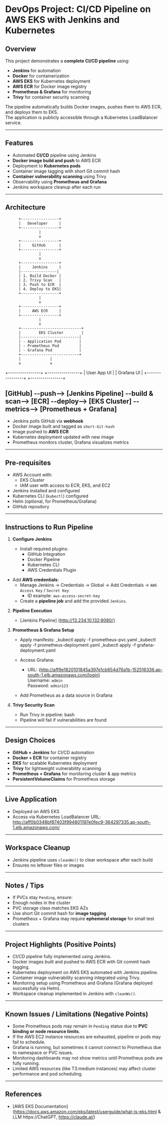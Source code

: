 # DevOps Project: CI/CD Pipeline on AWS EKS with Jenkins and Kubernetes

## Overview

This project demonstrates a **complete CI/CD pipeline** using:

- **Jenkins** for automation
- **Docker** for containerization
- **AWS EKS** for Kubernetes deployment
- **AWS ECR** for Docker image registry
- **Prometheus & Grafana** for monitoring
- **Trivy** for container security scanning

The pipeline automatically builds Docker images, pushes them to AWS ECR, and deploys them to EKS.  
The application is publicly accessible through a Kubernetes LoadBalancer service.

---

## Features

- Automated **CI/CD** pipeline using Jenkins
- **Docker image build and push** to AWS ECR
- Deployment to **Kubernetes pods**
- Container image tagging with short Git commit hash
- **Container vulnerability scanning** using Trivy
- Observability using **Prometheus and Grafana**
- Jenkins workspace cleanup after each run

---

## Architecture

          +-----------------+
          |   Developer     |
          +-----------------+
                   |
                   v
          +-----------------+
          |     GitHub      |
          +-----------------+
                   |
                   v
          +-----------------+
          |     Jenkins     |
          |----------------|
          | 1. Build Docker |
          | 2. Trivy Scan   |
          | 3. Push to ECR  |
          | 4. Deploy to EKS|
          +-----------------+
                   |
                   v
          +-----------------+
          |     AWS ECR     |
          +-----------------+
                   |
                   v
          +---------------------------+
          |        EKS Cluster        |
          |--------------------------|
          | - Application Pod        |
          | - Prometheus Pod         |
          | - Grafana Pod            |
          +--------------------------+
          |             |
          v             v
+----------------+  +----------------+
| User App UI    |  | Grafana UI     |
+----------------+  +----------------+


## [GitHub] --push--> [Jenkins Pipeline] --build & scan--> [ECR] --deploy--> [EKS Cluster] --metrics--> [Prometheus + Grafana]


- Jenkins polls GitHub via **webhook**
- Docker image built and tagged as `short-Git-hash`
- Image pushed to **AWS ECR**
- Kubernetes deployment updated with new image
- Prometheus monitors cluster, Grafana visualizes metrics

---

## Pre-requisites

- AWS Account with:
  - EKS Cluster
  - IAM user with access to ECR, EKS, and EC2
- Jenkins installed and configured
- Kubernetes CLI (`kubectl`) configured
- Helm (optional, for Prometheus/Grafana)
- GitHub repository

---

## Instructions to Run Pipeline

1. **Configure Jenkins**

   - Install required plugins:
     - GitHub Integration
     - Docker Pipeline
     - Kubernetes CLI
     - AWS Credentials Plugin
     
- Add **AWS credentials**:
     - Manage Jenkins → Credentials → Global → Add Credentials → `AWS Access Key` / `Secret Key`  
       - ID example: `aws-access-secret-key`
   - Create a **pipeline job** and add the provided `Jenkins`.

2. **Pipeline Execution**

   - [Jenkins Pipeline]  {http://13.234.10.132:8080/}

   

3. **Prometheus & Grafana Setup**

   - Apply manifests:
     _kubectl apply -f prometheus-pvc.yaml
     _kubectl apply -f prometheus-deployment.yaml
     _kubectl apply -f grafana-deployment.yaml

   - Access Grafana:
     - URL: {http://aff9e1820101845a397e1cb654d76a1b-152516336.ap-south-1.elb.amazonaws.com/login}  
       Username: `admin`  
       Password: `admin123`
   - Add Prometheus as a data source in Grafana

4. **Trivy Security Scan**

   - Run Trivy in pipeline:
       bash   
   - Pipeline will fail if vulnerabilities are found

---

## Design Choices

- **GitHub + Jenkins** for CI/CD automation
- **Docker + ECR** for container registry
- **EKS** for scalable Kubernetes deployment
- **Trivy** for lightweight vulnerability scanning
- **Prometheus + Grafana** for monitoring cluster & app metrics
- **PersistentVolumeClaims** for Prometheus storage

---

## Live Application

- Deployed on AWS EKS
- Access via Kubernetes LoadBalancer URL:  http://aff0b0348bf87403f994801197e0fec9-364297335.ap-south-1.elb.amazonaws.com/

---

## Workspace Cleanup

- Jenkins pipeline uses `cleanWs()` to clear workspace after each build
- Ensures no leftover files or images

---

## Notes / Tips

- If PVCs stay `Pending`, ensure:
- Enough nodes in the cluster
- PVC storage class matches EKS AZs
- Use short Git commit hash for **image tagging**
- Prometheus + Grafana may require **ephemeral storage** for small test clusters

---

## Project Highlights (Positive Points)

- CI/CD pipeline fully implemented using Jenkins.
- Docker images built and pushed to AWS ECR with Git commit hash tagging.
- Kubernetes deployment on AWS EKS automated with Jenkins pipeline.
- Container image vulnerability scanning integrated using Trivy.
- Monitoring setup using Prometheus and Grafana (Grafana deployed successfully via Helm).
- Workspace cleanup implemented in Jenkins with `cleanWs()`.

---

## Known Issues / Limitations (Negative Points)

- Some Prometheus pods may remain in `Pending` status due to **PVC binding or node resource limits**.
- If the AWS EC2 instance resources are exhausted, pipeline or pods may fail to schedule.
- Grafana is running, but sometimes it cannot connect to Prometheus due to namespace or PVC issues.
- Monitoring dashboards may not show metrics until Prometheus pods are fully running.
- Limited AWS resources (like T3.medium instances) may affect cluster performance and pod scheduling.

---

## References

- [AWS EKS Documentation](https://docs.aws.amazon.com/eks/latest/userguide/what-is-eks.html & LLM https://ChatGPT, https://claude.ai/)





